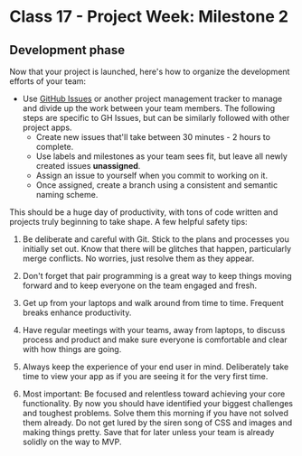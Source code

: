 # Class 17 -  Project Week: Milestone 2
## Development phase

Now that your project is launched, here's how to organize the development efforts of your team:

* Use [GitHub Issues](https://guides.github.com/features/issues/) or another project management tracker to manage and divide up the work between your team members. The following steps are specific to GH Issues, but can be similarly followed with other project apps.
    * Create new issues that'll take between 30 minutes - 2 hours to complete.
    * Use labels and milestones as your team sees fit, but leave all newly created issues **unassigned**.
    * Assign an issue to yourself when you commit to working on it.
    * Once assigned, create a branch using a consistent and semantic naming scheme.

This should be a huge day of productivity, with tons of code written and projects truly beginning to take shape. A few helpful safety tips:

 1. Be deliberate and careful with Git. Stick to the plans and processes you initially set out. Know that there will be glitches that happen, particularly merge conflicts. No worries, just resolve them as they appear.

 2. Don't forget that pair programming is a great way to keep things moving forward and to keep everyone on the team engaged and fresh.

 3. Get up from your laptops and walk around from time to time.  Frequent breaks enhance productivity.

 4. Have regular meetings with your teams, away from laptops, to discuss process and product and make sure everyone is comfortable and clear with how things are going.

 5. Always keep the experience of your end user in mind. Deliberately take time to view your app as if you are seeing it for the very first time.

6. Most important: Be focused and relentless toward achieving your core functionality. By now you should have identified your biggest challenges and toughest problems. Solve them this morning if you have not solved them already. Do not get lured by the siren song of CSS and images and making things pretty. Save that for later unless your team is already solidly on the way to MVP.
